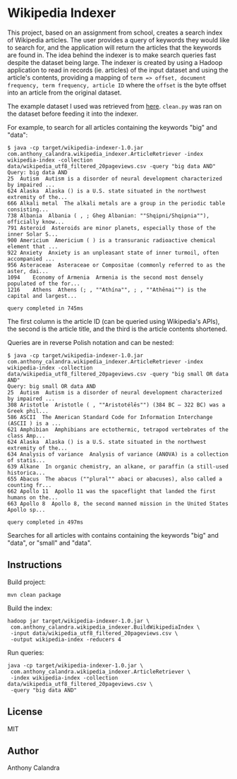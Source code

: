 # Wikipedia Indexer

This project, based on an assignment from school, creates a search index of Wikipedia articles. The user provides a query of keywords they would like to search for, and the application will return the articles that the keywords are found in. The idea behind the indexer is to make search queries fast despite the dataset being large. The indexer is created by using a Hadoop application to read in records (ie. articles) of the input dataset and using the article's contents, providing a mapping of `term => offset, document frequency, term frequency, article ID` where the `offset` is the byte offset into an article from the original dataset.

The example dataset I used was retrieved from [here](https://blog.lateral.io/2015/06/the-unknown-perils-of-mining-wikipedia/). `clean.py` was ran on the dataset before feeding it into the indexer.

For example, to search for all articles containing the keywords "big" and "data":
```
$ java -cp target/wikipedia-indexer-1.0.jar com.anthony_calandra.wikipedia_indexer.ArticleRetriever -index wikipedia-index -collection data/wikipedia_utf8_filtered_20pageviews.csv -query "big data AND"
Query: big data AND
25	Autism  Autism is a disorder of neural development characterized by impaired ...
624	Alaska  Alaska () is a U.S. state situated in the northwest extremity of the...
666	Alkali metal  The alkali metals are a group in the periodic table consisting...
738	Albania  Albania ( , ; Gheg Albanian: ""Shqipni/Shqipnia""), officially know...
791	Asteroid  Asteroids are minor planets, especially those of the inner Solar S...
900	Americium  Americium ( ) is a transuranic radioactive chemical element that ...
922	Anxiety  Anxiety is an unpleasant state of inner turmoil, often accompanied ...
956	Asteraceae  Asteraceae or Compositae (commonly referred to as the aster, dai...
1094	Economy of Armenia  Armenia is the second most densely populated of the for...
1216	Athens  Athens (; , ""Athína"", ; , ""Athēnai"") is the capital and largest...

query completed in 745ms
```
The first column is the article ID (can be queried using Wikipedia's APIs), the second is the article title, and the third is the article contents shortened.

Queries are in reverse Polish notation and can be nested:
```
$ java -cp target/wikipedia-indexer-1.0.jar com.anthony_calandra.wikipedia_indexer.ArticleRetriever -index wikipedia-index -collection data/wikipedia_utf8_filtered_20pageviews.csv -query "big small OR data AND"
Query: big small OR data AND
25	Autism  Autism is a disorder of neural development characterized by impaired ...
308	Aristotle  Aristotle ( , ""Aristotélēs"") (384 BC – 322 BC) was a Greek phil...
586	ASCII  The American Standard Code for Information Interchange (ASCII ) is a ...
621	Amphibian  Amphibians are ectothermic, tetrapod vertebrates of the class Amp...
624	Alaska  Alaska () is a U.S. state situated in the northwest extremity of the...
634	Analysis of variance  Analysis of variance (ANOVA) is a collection of statis...
639	Alkane  In organic chemistry, an alkane, or paraffin (a still-used historica...
655	Abacus  The abacus (""plural"" abaci or abacuses), also called a counting fr...
662	Apollo 11  Apollo 11 was the spaceflight that landed the first humans on the...
663	Apollo 8  Apollo 8, the second manned mission in the United States Apollo sp...

query completed in 497ms
```
Searches for all articles with contains containing the keywords "big" and "data", or "small" and "data".

## Instructions

Build project:
```
mvn clean package
```

Build the index:
```
hadoop jar target/wikipedia-indexer-1.0.jar \
 com.anthony_calandra.wikipedia_indexer.BuildWikipediaIndex \
 -input data/wikipedia_utf8_filtered_20pageviews.csv \
 -output wikipedia-index -reducers 4
```

Run queries:
```
java -cp target/wikipedia-indexer-1.0.jar \
 com.anthony_calandra.wikipedia_indexer.ArticleRetriever \
 -index wikipedia-index -collection data/wikipedia_utf8_filtered_20pageviews.csv \
 -query "big data AND"
```

## License

MIT

## Author

Anthony Calandra
